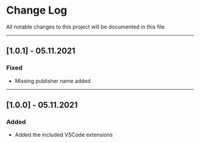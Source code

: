 # Change Log
All notable changes to this project will be documented in this file.

---
## [1.0.1] - 05.11.2021
### Fixed
- Missing publisher name added
---
## [1.0.0] - 05.11.2021
### Added
- Added the included VSCode extensions